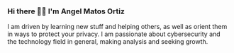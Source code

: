 ### Hi there 🧑‍💻 I'm Angel Matos Ortiz

I am driven by learning new stuff and helping others, as well as orient them in ways to protect your privacy. I am passionate about cybersecurity and the technology field in general, making analysis and seeking growth.

<!--
**Xaneel/Xaneel** is a ✨ _special_ ✨ repository because its `README.md` (this file) appears on your GitHub profile.

Here are some ideas to get you started:

- 🔭 I’m currently working on ...
- 🌱 I’m currently learning ...
- 👯 I’m looking to collaborate on ...
- 🤔 I’m looking for help with ...
- 💬 Ask me about ...
- 📫 How to reach me: ...
- 😄 Pronouns: ...
- ⚡ Fun fact: ...
-->
